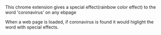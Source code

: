 This chrome extension gives a special effect(rainbow color effect) to the word 'coronavirus' on any ebpage

When a web page is loaded, if coronavirus is found it would higlight the word with special effects.
